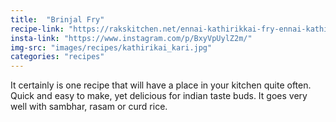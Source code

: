 ```yaml
---
title:  "Brinjal Fry"
recipe-link: "https://rakskitchen.net/ennai-kathirikkai-fry-ennai-kathirikkai-curry/"
insta-link: "https://www.instagram.com/p/BxyVpUylZ2m/"
img-src: "images/recipes/kathirikai_kari.jpg"
categories: "recipes"
---
```

It certainly is one recipe that will have a place in your kitchen quite often. Quick and easy to make, yet delicious for indian taste buds. It goes very well with sambhar, rasam or curd rice.